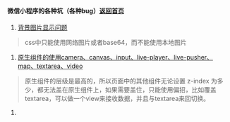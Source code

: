 #### 微信小程序的各种坑（各种bug）[返回首页](/)
1. [背景图片显示问题](http://www.wxapp-union.com/forum.php?mod=viewthread&tid=393)
>css中只能使用网络图片或者base64，而不能使用本地图片

1. [原生组件的使用camera、canvas、input、live-player、live-pusher、map、textarea、video](https://developers.weixin.qq.com/miniprogram/dev/component/native-component.html)
>原生组件的层级是最高的，所以页面中的其他组件无论设置 z-index 为多少，都无法盖在原生组件上，如果需要盖住，只能使用偏招，比如覆盖textarea，可以做一个view来接收数据，并且与textarea来回切换。

1. []()


